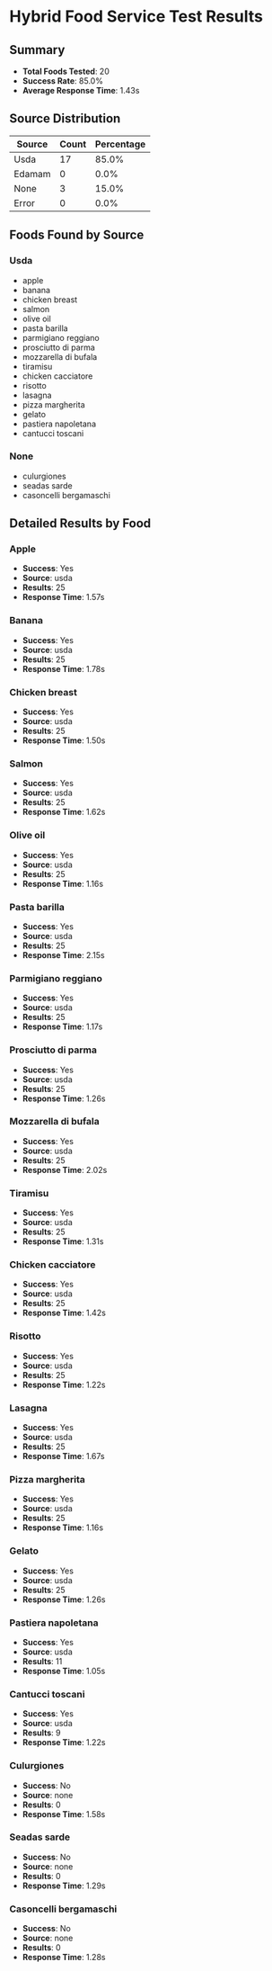# Hybrid Food Service Test Results

## Summary

- **Total Foods Tested**: 20
- **Success Rate**: 85.0%
- **Average Response Time**: 1.43s

## Source Distribution

| Source | Count | Percentage |
|--------|-------|------------|
| Usda | 17 | 85.0% |
| Edamam | 0 | 0.0% |
| None | 3 | 15.0% |
| Error | 0 | 0.0% |

## Foods Found by Source

### Usda

- apple
- banana
- chicken breast
- salmon
- olive oil
- pasta barilla
- parmigiano reggiano
- prosciutto di parma
- mozzarella di bufala
- tiramisu
- chicken cacciatore
- risotto
- lasagna
- pizza margherita
- gelato
- pastiera napoletana
- cantucci toscani

### None

- culurgiones
- seadas sarde
- casoncelli bergamaschi

## Detailed Results by Food

### Apple

- **Success**: Yes
- **Source**: usda
- **Results**: 25
- **Response Time**: 1.57s

### Banana

- **Success**: Yes
- **Source**: usda
- **Results**: 25
- **Response Time**: 1.78s

### Chicken breast

- **Success**: Yes
- **Source**: usda
- **Results**: 25
- **Response Time**: 1.50s

### Salmon

- **Success**: Yes
- **Source**: usda
- **Results**: 25
- **Response Time**: 1.62s

### Olive oil

- **Success**: Yes
- **Source**: usda
- **Results**: 25
- **Response Time**: 1.16s

### Pasta barilla

- **Success**: Yes
- **Source**: usda
- **Results**: 25
- **Response Time**: 2.15s

### Parmigiano reggiano

- **Success**: Yes
- **Source**: usda
- **Results**: 25
- **Response Time**: 1.17s

### Prosciutto di parma

- **Success**: Yes
- **Source**: usda
- **Results**: 25
- **Response Time**: 1.26s

### Mozzarella di bufala

- **Success**: Yes
- **Source**: usda
- **Results**: 25
- **Response Time**: 2.02s

### Tiramisu

- **Success**: Yes
- **Source**: usda
- **Results**: 25
- **Response Time**: 1.31s

### Chicken cacciatore

- **Success**: Yes
- **Source**: usda
- **Results**: 25
- **Response Time**: 1.42s

### Risotto

- **Success**: Yes
- **Source**: usda
- **Results**: 25
- **Response Time**: 1.22s

### Lasagna

- **Success**: Yes
- **Source**: usda
- **Results**: 25
- **Response Time**: 1.67s

### Pizza margherita

- **Success**: Yes
- **Source**: usda
- **Results**: 25
- **Response Time**: 1.16s

### Gelato

- **Success**: Yes
- **Source**: usda
- **Results**: 25
- **Response Time**: 1.26s

### Pastiera napoletana

- **Success**: Yes
- **Source**: usda
- **Results**: 11
- **Response Time**: 1.05s

### Cantucci toscani

- **Success**: Yes
- **Source**: usda
- **Results**: 9
- **Response Time**: 1.22s

### Culurgiones

- **Success**: No
- **Source**: none
- **Results**: 0
- **Response Time**: 1.58s

### Seadas sarde

- **Success**: No
- **Source**: none
- **Results**: 0
- **Response Time**: 1.29s

### Casoncelli bergamaschi

- **Success**: No
- **Source**: none
- **Results**: 0
- **Response Time**: 1.28s

